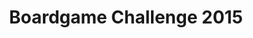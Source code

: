 ---
layout:   certificate
title:    "Boardgame Challenge 2015"
slug:     boardgame
category: lomba
issuer:   "Kompas"
---
